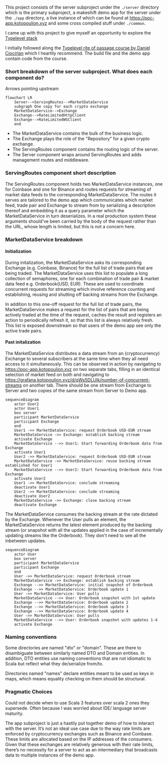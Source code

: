 This project consists of the server subproject under the `./server` directory which is the primary subproject, a makeshift demo app for the server under the `./app` directory, a live instance of which can be found at <https://poc-app.kotopoulion.xyz> and some cross compiled stuff under `./common`.

I came up with this project to give myself an opportunity to explore the [Typelevel stack](https://typelevel.org/)

I initially followed along the [Typelevel rite of passage course by Daniel Ciocirlan](https://rockthejvm.com/p/typelevel-rite-of-passage) which I heartily recommend. The build file and the demo app contain code from the course.

### Short breakdown of the server subproject. What does each component do?
Arrows pointing upstream
```mermaid
flowchart LR
    Server-->ServingRoutes-->MarketDataService
    subgraph One copy for each crypto exchange
    MarketDataService-->Exchange
    Exchange-->RateLimitedHttpClient
    Exchange-->RateLimitedWSClient
    end
```
- The MarketDataService contains the bulk of the business logic. 
- The Exchange plays the role of the "Repository" for a given crypto exchange. 
- The ServingRoutes component contains the routing logic of the server.
- The Server component wraps around ServingRoutes and adds management routes and middleware.

### ServingRoutes component short description
The ServingRoutes component holds two MarketDataService instances, one for Coinbase and one for Binance and routes requests for streaming of market data feeds to the corresponding MarketDataService. The routes it serves are tailored to the demo app which communicates which market feed, trade pair and Exchange to stream from by serializing a description thereof and embedding it as a query parameter which the MarketDataService in turn deserializes. In a real production system these arguments should've been carried by the body of the request rather than the URL, whose length is limited, but this is not a concern here.

### MarketDataService breakdown
#### Initialization
During initalization, the MarketDataService asks its corresponding Exchange (e.g. Coinbase, Binance) for the full list of trade pairs that are being traded. The MarketDataService uses this list to populate a long collection of semaphores, one for each combination of trade pair & market data feed e.g. Orderbook(USD, EUR). These are used to coordinate concurrent requests for streaming which involve reference counting and establishing, reusing and shutting off backing streams from the Exchange.

In addition to this one-off request for the full list of trade pairs, the MarketDataService makes a request for the list of pairs that are being actively traded at the time of the request, caches the result and registers an action to periodically refresh it, so that this list is always relatively fresh. This list is exposed downstream so that users of the demo app see only the active trade pairs.

#### Past initalization
The MarketDataService distributes a data stream from an (cryptocurrency) Exchange to several subscribers at the same time when they all need access to it simultaneously. This can be observed in action by navigating to <https://poc-app.kotopoulion.xyz> on two separate tabs, filling in an identical selection of market feed on both and navigating to <https://grafana.kotopoulion.xyz/d/qWs5DLUIk/number-of-concurrent-streams> on another tab. There should be one stream from Exchange to Server and two copies of the same stream from Server to Demo app.
```mermaid
sequenceDiagram
    actor User2
    actor User1
    box server
    participant MarketDataService
    participant Exchange
    end
    User1 ->> MarketDataService: request Orderbook USD-EUR stream
    MarketDataService ->> Exchange: establish backing stream
    activate Exchange
    MarketDataService -->> User1: Start forwarding Orderbook data from Exchange
    activate User1
    User2 ->> MarketDataService: request Orderbook USD-EUR stream
    MarketDataService ->> MarketDataService: reuse backing stream established for User1
    MarketDataService -->> User2: Start forwarding Orderbook data from Exchange
    activate User2
    User1 ->> MarketDataService: conclude streaming
    deactivate User1
    User2 ->> MarketDataService: conclude streaming
    deactivate User2
    MarketDataService ->> Exchange: close backing stream
    deactivate Exchange
```
The MarketDataService consumes the backing stream at the rate dictated by the Exchange. Whenever the User pulls an element, the MarketDataService returns the latest element produced by the backing stream (or snapshot with all the updates applied in the case of incrementally updating streams like the Orderbook). They don't need to see all the inbetween updates.
```mermaid
sequenceDiagram
    actor User
    box server
    participant MarketDataService
    participant Exchange
    end
    User ->> MarketDataService: request Orderbook stream
    MarketDataService ->> Exchange: establish backing stream
    Exchange -->> MarketDataService: initial snapshot of Orderbook
    Exchange -->> MarketDataService: Orderbook update 1
    User ->> MarketDataService: User pulls
    MarketDataService -->> User: Orderbook snapshot with 1st update
    Exchange -->> MarketDataService: Orderbook update 2
    Exchange -->> MarketDataService: Orderbook update 3
    Exchange -->> MarketDataService: Orderbook update 4
    User ->> MarketDataService: User pulls
    MarketDataService -->> User: Orderbook snapshot with updates 1-4
    activate Exchange
```
### Naming conventions
Some directories are named "dto" or "domain". These are there to disambiguate between similarly named DTO and Domain entities. In addition, DTO entities use naming conventions that are not idiomatic to Scala but reflect what they de/serialize from/to.

Directories named "names" declare entities meant to be used as keys in maps, which means equality checking on them should be structural.

### Pragmatic Choices
Could not decide when to use Scala 3 features over scala 2 ones they supersede. Often because I was worried about IDE/ language server maturity.

The app subproject is just a hastily put together demo of how to interact with the server. It’s not an ideal use case due to the way rate limits are enforced by cryptocurrency exchanges such as Binance and Coinbase. These limits are allocated based on the IP addresses of the consumers. Given that these exchanges are relatively generous with their rate limits, there’s no necessity for a server to act as an intermediary that broadcasts data to multiple instances of the demo app. 

